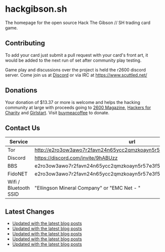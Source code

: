 # hackgibson.sh
The homepage for the open source Hack The Gibson // SH trading card game.


## Contributing

To add your card just submit a pull request with your card's front art, it would be added to the next run of set after community play testing.

Game play and discussions over the project is held the r2600 discord server. Come join us at [Discord](https://discord.com/invite/9hABUzz) or via IRC at https://www.scuttled.net/


## Donations

Your donation of $13.37 or more is welcome and helps the hacking community at large with proceeds going to [2600 Magazine](https://2600.com/), [Hackers for Charity](https://hackersforcharity.org) and [Girlstart](https://girlstart.org).  Visit [buymeacoffee](https://www.buymeacoffee.com/hackgibson.sh) to donate.


## Contact Us

Service | url
-|-
Tor | http://e2ro3ow3awo7r2favn24n65ycc2qmzkoayn5r57e3f56nvjwdcgg32ad.onion
Discord | https://discord.com/invite/9hABUzz
BBS | e2ro3ow3awo7r2favn24n65ycc2qmzkoayn5r57e3f56nvjwdcgg32ad.onion:23
FidoNET | e2ro3ow3awo7r2favn24n65ycc2qmzkoayn5r57e3f56nvjwdcgg32ad.onion:24554
Wifi / Bluetooth SSID | "Ellingson Mineral Company" or "EMC Net - <fidonet address>"

## Latest Changes
<!-- BLOG-POST-LIST:START -->
- [Updated with the latest blog posts](https://github.com/DFW2600/hackgibson.sh/commit/6a5814e335d1c65c1418c50ebede7ba52041d2ac)
- [Updated with the latest blog posts](https://github.com/DFW2600/hackgibson.sh/commit/d1eaf6e2211412d581aea0f3ffd49f3d156d8cde)
- [Updated with the latest blog posts](https://github.com/DFW2600/hackgibson.sh/commit/10b41f604e8ecb56c74aa0ee8361ec19dbfacd28)
- [Updated with the latest blog posts](https://github.com/DFW2600/hackgibson.sh/commit/517d133dd7537d1216454260ce71f86c0ec3cf33)
- [Updated with the latest blog posts](https://github.com/DFW2600/hackgibson.sh/commit/c95718688936a1994c5061b07a6f8c3450f1b08f)
<!-- BLOG-POST-LIST:END -->

